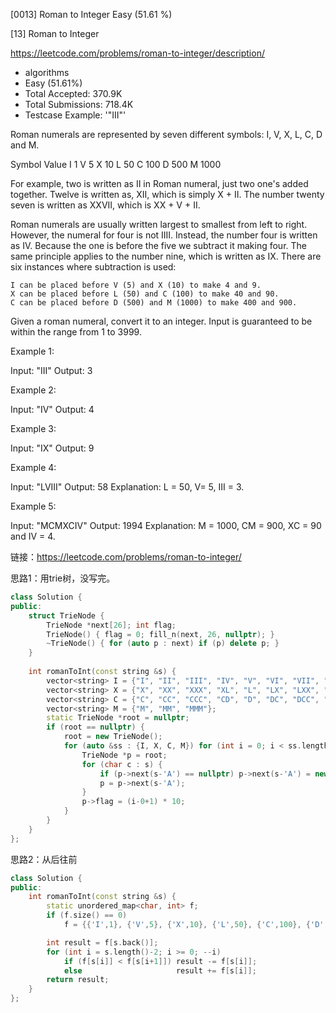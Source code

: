 [0013] Roman to Integer                                             Easy   (51.61 %)

<!--front-->	
[13] Roman to Integer  

https://leetcode.com/problems/roman-to-integer/description/

* algorithms
* Easy (51.61%)
* Total Accepted:    370.9K
* Total Submissions: 718.4K
* Testcase Example:  '"III"'

Roman numerals are represented by seven different symbols: I, V, X, L, C, D and M.


Symbol       Value
I             1
V             5
X             10
L             50
C             100
D             500
M             1000

For example, two is written as II in Roman numeral, just two one's added together. Twelve is written as, XII, which is simply X + II. The number twenty seven is written as XXVII, which is XX + V + II.

Roman numerals are usually written largest to smallest from left to right. However, the numeral for four is not IIII. Instead, the number four is written as IV. Because the one is before the five we subtract it making four. The same principle applies to the number nine, which is written as IX. There are six instances where subtraction is used:


	I can be placed before V (5) and X (10) to make 4 and 9. 
	X can be placed before L (50) and C (100) to make 40 and 90. 
	C can be placed before D (500) and M (1000) to make 400 and 900.


Given a roman numeral, convert it to an integer. Input is guaranteed to be within the range from 1 to 3999.

Example 1:


Input: "III"
Output: 3

Example 2:


Input: "IV"
Output: 4

Example 3:


Input: "IX"
Output: 9

Example 4:


Input: "LVIII"
Output: 58
Explanation: L = 50, V= 5, III = 3.


Example 5:


Input: "MCMXCIV"
Output: 1994
Explanation: M = 1000, CM = 900, XC = 90 and IV = 4.






<!--back-->

链接：https://leetcode.com/problems/roman-to-integer/

思路1：用trie树，没写完。

```cpp
class Solution {
public:
    struct TrieNode {
        TrieNode *next[26]; int flag;
        TrieNode() { flag = 0; fill_n(next, 26, nullptr); }
        ~TrieNode() { for (auto p : next) if (p) delete p; }
    }
    
    int romanToInt(const string &s) {
        vector<string> I = {"I", "II", "III", "IV", "V", "VI", "VII", "VIII", "IX"};
        vector<string> X = {"X", "XX", "XXX", "XL", "L", "LX", "LXX", "LXXX", "XC"};
        vector<string> C = {"C", "CC", "CCC", "CD", "D", "DC", "DCC", "DCCC", "CM"};
        vector<string> M = {"M", "MM", "MMM"};
        static TrieNode *root = nullptr;
        if (root == nullptr) {
            root = new TrieNode();
            for (auto &ss : {I, X, C, M}) for (int i = 0; i < ss.length(); ++i) {
                TrieNode *p = root;
                for (char c : s) {
                    if (p->next(s-'A') == nullptr) p->next(s-'A') = new TrieNode();
                    p = p->next(s-'A');
                }
                p->flag = (i-0+1) * 10;
            }
        }
    }
};
```

思路2：从后往前

```cpp
class Solution {
public:
    int romanToInt(const string &s) {
        static unordered_map<char, int> f;
        if (f.size() == 0) 
            f = {{'I',1}, {'V',5}, {'X',10}, {'L',50}, {'C',100}, {'D',500}, {'M',1000}};

        int result = f[s.back()];
        for (int i = s.length()-2; i >= 0; --i) 
            if (f[s[i]] < f[s[i+1]]) result -= f[s[i]];
            else                     result += f[s[i]];
        return result;
    }
};

```

